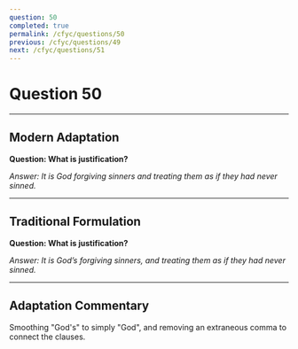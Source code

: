 ```yaml
---
question: 50
completed: true
permalink: /cfyc/questions/50
previous: /cfyc/questions/49
next: /cfyc/questions/51
---
```

# Question 50

---
## Modern Adaptation
**Question: What is justification?**

*Answer: It is God forgiving sinners and treating them as if they had never sinned.*

---
## Traditional Formulation
**Question: What is justification?**

*Answer: It is God’s forgiving sinners, and treating them as if they had never sinned.*

---
## Adaptation Commentary
Smoothing "God's" to simply "God", and removing an extraneous comma to connect the clauses.